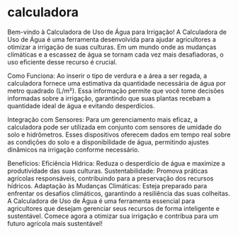 # calculadora
Bem-vindo à Calculadora de Uso de Água para Irrigação!
A Calculadora de Uso de Água é uma ferramenta desenvolvida para ajudar agricultores a otimizar a irrigação de suas culturas. Em um mundo onde as mudanças climáticas e a escassez de água se tornam cada vez mais desafiadoras, o uso eficiente desse recurso é crucial.

Como Funciona:
Ao inserir o tipo de verdura e a área a ser regada, a calculadora fornece uma estimativa da quantidade necessária de água por metro quadrado (L/m²). Essa informação permite que você tome decisões informadas sobre a irrigação, garantindo que suas plantas recebam a quantidade ideal de água e evitando desperdícios.

Integração com Sensores:
Para um gerenciamento mais eficaz, a calculadora pode ser utilizada em conjunto com sensores de umidade do solo e hidrômetros. Esses dispositivos oferecem dados em tempo real sobre as condições do solo e a disponibilidade de água, permitindo ajustes dinâmicos na irrigação conforme necessário.

Benefícios:
Eficiência Hídrica: Reduza o desperdício de água e maximize a produtividade das suas culturas.
Sustentabilidade: Promova práticas agrícolas responsáveis, contribuindo para a preservação dos recursos hídricos.
Adaptação às Mudanças Climáticas: Esteja preparado para enfrentar os desafios climáticos, garantindo a resiliência das suas colheitas.
A Calculadora de Uso de Água é uma ferramenta essencial para agricultores que desejam gerenciar seus recursos de forma inteligente e sustentável. Comece agora a otimizar sua irrigação e contribua para um futuro agrícola mais sustentável!
